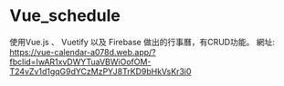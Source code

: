 # Vue_schedule
使用Vue.js 、 Vuetify 以及 Firebase 做出的行事曆，有CRUD功能。
網址: https://vue-calendar-a078d.web.app/?fbclid=IwAR1xvDWYTuaVBWiOofOM-T24vZv1d1gqG9dYCzMzPYJ8TrKD9bHkVsKr3i0
